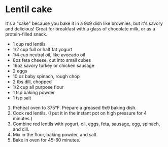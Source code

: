 # Lentil cake

It's a "cake" because you bake it in a 9x9 dish like brownies, but it's savory and delicious! Great for breakfast with a glass of chocolate milk, or as a protein-filled snack.

- 1 cup red lentils
- 1/2 cup full or half fat yogurt
- 1/4 cup neutral oil, like avocado oil
- 8oz feta cheese, cut into small cubes
- 16oz savory turkey or chicken sausage
- 2 eggs
- 10 oz baby spinach, rough chop
- 2 tbs dill, chopped
- 1/2 cup all purpose flour
- 1 tsp baking powder
- 1 tsp salt

1. Preheat oven to 375°F. Prepare a greased 9x9 baking dish.
2. Cook red lentils. (I put it in the instant pot on high pressure for 4 minutes.)
3. Combine red lentils with yogurt, oil, eggs, feta, sausage, egg, spinach, and dill.
4. Mix in the flour, baking powder, and salt.
5. Bake in oven for 45-60 minutes.
